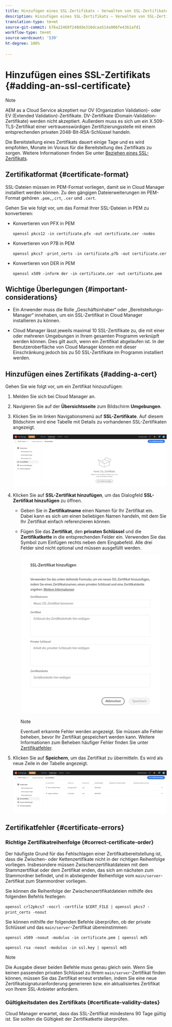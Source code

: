 ```yaml
---
title: Hinzufügen eines SSL-Zertifikats – Verwalten von SSL-Zertifikaten
description: Hinzufügen eines SSL-Zertifikats – Verwalten von SSL-Zertifikaten
translation-type: tm+mt
source-git-commit: b76a22469f248dde316dcaa514a906fe4361afd1
workflow-type: tm+mt
source-wordcount: '539'
ht-degree: 100%

---
```



# Hinzufügen eines SSL-Zertifikats {#adding-an-ssl-certificate}

>[!NOTE]
>AEM as a Cloud Service akzeptiert nur OV (Organization Validation)- oder EV (Extended Validation)-Zertifikate. DV-Zertifikate (Domain-Validation-Zertifikate) werden nicht akzeptiert. Außerdem muss es sich um ein X.509-TLS-Zertifikat einer vertrauenswürdigen Zertifizierungsstelle mit einem entsprechenden privaten 2048-Bit-RSA-Schlüssel handeln.

Die Bereitstellung eines Zertifikats dauert einige Tage und es wird empfohlen, Monate im Voraus für die Bereitstellung des Zertifikats zu sorgen. Weitere Informationen finden Sie unter [Beziehen eines SSL-Zertifikats](/help/implementing/cloud-manager/managing-ssl-certifications/get-ssl-certificate.md).

## Zertifikatformat {#certificate-format}

SSL-Dateien müssen im PEM-Format vorliegen, damit sie in Cloud Manager installiert werden können. Zu den gängigen Dateierweiterungen im PEM-Format gehören `.pem,`,.`crt`, `.cer` und `.cert`.

Gehen Sie wie folgt vor, um das Format Ihrer SSL-Dateien in PEM zu konvertieren:

* Konvertieren von PFX in PEM

   `openssl pkcs12 -in certificate.pfx -out certificate.cer -nodes`

* Konvertieren von P7B in PEM

   `openssl pkcs7 -print_certs -in certificate.p7b -out certificate.cer`

* Konvertieren von DER in PEM

   `openssl x509 -inform der -in certificate.cer -out certificate.pem`

## Wichtige Überlegungen {#important-considerations}

* Ein Anwender muss die Rolle „Geschäftsinhaber“ oder „Bereitstellungs-Manager“ innehaben, um ein SSL-Zertifikat in Cloud Manager installieren zu können.

* Cloud Manager lässt jeweils maximal 10 SSL-Zertifikate zu, die mit einer oder mehreren Umgebungen in Ihrem gesamten Programm verknüpft werden können. Dies gilt auch, wenn ein Zertifikat abgelaufen ist. In der Benutzeroberfläche von Cloud Manager können mit dieser Einschränkung jedoch bis zu 50 SSL-Zertifikate im Programm installiert werden.

## Hinzufügen eines Zertifikats {#adding-a-cert}

Gehen Sie wie folgt vor, um ein Zertifikat hinzuzufügen:

1. Melden Sie sich bei Cloud Manager an.
1. Navigieren Sie auf der **Übersichtsseite** zum Bildschirm **Umgebungen**.
1. Klicken Sie im linken Navigationsmenü auf **SSL-Zertifikate**. Auf diesem Bildschirm wird eine Tabelle mit Details zu vorhandenen SSL-Zertifikaten angezeigt.

   ![](/help/implementing/cloud-manager/assets/ssl/ssl-cert-1.png)

1. Klicken Sie auf **SSL-Zertifikat hinzufügen**, um das Dialogfeld **SSL-Zertifikat hinzufügen** zu öffnen.

   * Geben Sie in **Zertifikatname** einen Namen für Ihr Zertifikat ein. Dabei kann es sich um einen beliebigen Namen handeln, mit dem Sie Ihr Zertifikat einfach referenzieren können.
   * Fügen Sie das **Zertifikat**, den **privaten Schlüssel** und die **Zertifikatkette** in die entsprechenden Felder ein. Verwenden Sie das Symbol zum Einfügen rechts neben dem Eingabefeld.
Alle drei Felder sind nicht optional und müssen ausgefüllt werden.

      ![](/help/implementing/cloud-manager/assets/ssl/ssl-cert-02.png)


      >[!NOTE]
      >Eventuell erkannte Fehler werden angezeigt. Sie müssen alle Fehler beheben, bevor Ihr Zertifikat gespeichert werden kann. Weitere Informationen zum Beheben häufiger Fehler finden Sie unter [Zertifikatfehler](#certificate-errors).

1. Klicken Sie auf **Speichern**, um das Zertifikat zu übermitteln. Es wird als neue Zeile in der Tabelle angezeigt.

   ![](/help/implementing/cloud-manager/assets/ssl/ssl-cert-3.png)

## Zertifikatfehler {#certificate-errors}

### Richtige Zertifikatreihenfolge {#correct-certificate-order}

Der häufigste Grund für das Fehlschlagen einer Zertifikatbereitstellung ist, dass die Zwischen- oder Kettenzertifikate nicht in der richtigen Reihenfolge vorliegen. Insbesondere müssen Zwischenzertifikatdateien mit dem Stammzertifikat oder dem Zertifikat enden, das sich am nächsten zum Stammordner befindet, und in absteigender Reihenfolge vom `main/server`-Zertifikat zum Stammordner vorliegen.

Sie können die Reihenfolge der Zwischenzertifikatdateien mithilfe des folgenden Befehls festlegen:

`openssl crl2pkcs7 -nocrl -certfile $CERT_FILE | openssl pkcs7 -print_certs -noout`

Sie können mithilfe der folgenden Befehle überprüfen, ob der private Schlüssel und das `main/server`-Zertifikat übereinstimmen:

`openssl x509 -noout -modulus -in certificate.pem | openssl md5`

`openssl rsa -noout -modulus -in ssl.key | openssl md5`

>[!NOTE]
>Die Ausgabe dieser beiden Befehle muss genau gleich sein. Wenn Sie keinen passenden privaten Schlüssel zu Ihrem `main/server`-Zertifikat finden können, müssen Sie das Zertifikat erneut erstellen, indem Sie eine neue Zertifikatsignaturanforderung generieren bzw. ein aktualisiertes Zertifikat von Ihrem SSL-Anbieter anfordern.

### Gültigkeitsdaten des Zertifikats {#certificate-validity-dates}

Cloud Manager erwartet, dass das SSL-Zertifikat mindestens 90 Tage gültig ist. Sie sollten die Gültigkeit der Zertifikatkette überprüfen.
